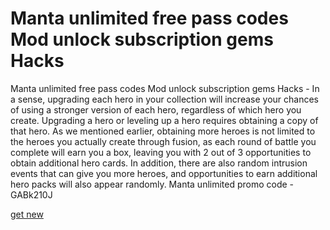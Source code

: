 # Manta unlimited free pass codes Mod unlock subscription gems Hacks

Manta unlimited free pass codes Mod unlock subscription gems Hacks - In a sense, upgrading each hero in your collection will increase your chances of using a stronger version of each hero, regardless of which hero you create. Upgrading a hero or leveling up a hero requires obtaining a copy of that hero. As we mentioned earlier, obtaining more heroes is not limited to the heroes you actually create through fusion, as each round of battle you complete will earn you a box, leaving you with 2 out of 3 opportunities to obtain additional hero cards. In addition, there are also random intrusion events that can give you more heroes, and opportunities to earn additional hero packs will also appear randomly. Manta unlimited promo code - GABk210J

[get new](https://psp-haxors.com/manta/)
